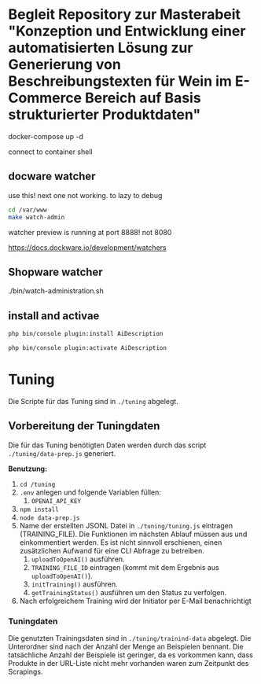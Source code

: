 # Begleit Repository zur Masterabeit "Konzeption und Entwicklung einer automatisierten Lösung zur Generierung von Beschreibungstexten für Wein im E-Commerce Bereich auf Basis strukturierter Produktdaten"

docker-compose up -d

connect to container shell

## docware watcher

use this! next one not working. to lazy to debug

```bash
cd /var/www
make watch-admin
```

watcher preview is running at port 8888! not 8080

https://docs.dockware.io/development/watchers

## Shopware watcher

./bin/watch-administration.sh

## install and activae

```bash
php bin/console plugin:install AiDescription

php bin/console plugin:activate AiDescription
```

# Tuning

Die Scripte für das Tuning sind in `./tuning` abgelegt.

## Vorbereitung der Tuningdaten

Die für das Tuning benötigten Daten werden durch das script `./tuning/data-prep.js` generiert.

**Benutzung:**

1. `cd /tuning`
2. `.env` anlegen und folgende Variablen füllen:
   1. `OPENAI_API_KEY`
3. `npm install`
4. `node data-prep.js`
5. Name der erstellten JSONL Datei in `./tuning/tuning.js` eintragen (TRAINING_FILE). Die Funktionen im nächsten Ablauf müssen aus und einkommentiert werden. Es ist nicht sinnvoll erschienen, einen zusätzlichen Aufwand für eine CLI Abfrage zu betreiben.
   1. `uploadToOpenAI()` ausführen.
   2. `TRAINING_FILE_ID` eintragen (kommt mit dem Ergebnis aus `uploadToOpenAI()`).
   3. `initTraining()` ausführen.
   4. `getTrainingStatus()` ausführen um den Status zu verfolgen.
6. Nach erfolgreichem Training wird der Initiator per E-Mail benachrichtigt

### Tuningdaten

Die genutzten Trainingsdaten sind in `./tuning/trainind-data` abgelegt. Die Unterordner sind nach der Anzahl der Menge an Beispielen bennant. Die tatsächliche Anzahl der Beispiele ist geringer, da es vorkommen kann, dass Produkte in der URL-Liste nicht mehr vorhanden waren zum Zeitpunkt des Scrapings.
